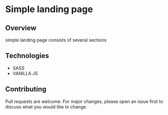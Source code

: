 # Simple landing page

## Overview

simple landing page consists of several sections

## Technologies 
* SASS
* VANILLA JS

## Contributing

Pull requests are welcome. For major changes, please open an issue first
to discuss what you would like to change.
